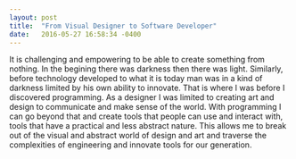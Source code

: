 ```yaml
---
layout: post
title:  "From Visual Designer to Software Developer"
date:   2016-05-27 16:58:34 -0400
---
```


It is challenging and empowering to be able to create something from nothing. In the begining there was darkness then there was light. Similarly, before technology developed to what it is today man was in a kind of darkness limited by his own ability to innovate. That is where I was before I discovered programming. As a designer I was limited to creating art and design to communicate and make sense of the world. With programming I can go beyond that and create tools that people can use and interact with, tools that have a practical and less abstract nature. This allows me to break out of the visual and abstract world of design and art and traverse the complexities of engineering and innovate tools for our generation.

